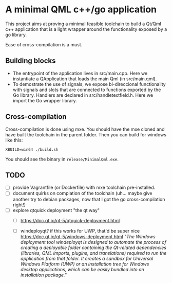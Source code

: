 A minimal QML c++/go application
================================

This project aims at proving a minimal feasible toolchain to build a Qt/Qml c++
application that is a light wrapper around the functionality exposed by a go
library.

Ease of cross-compilation is a must.


Building blocks
---------------

* The entrypoint of the application lives in src/main.cpp. Here we instantiate
  a QApplication that loads the main Qml (in src/main.qml).
* To demostrate the use of signals, we expose bi-direccional functionality with
  signals and slots that are connected to functions exported by the Go library.
  Handlers are declared in src/handletextfield.h. Here we import the Go wrapper
  library.

Cross-compilation
-----------------

Cross-compilation is done using mxe. You should have the mxe cloned and have
built the toolchain in the parent folder. Then you can build for windows like
this:

```
XBUILD=win64 ./build.sh
```

You should see the binary in `release/MinimalQml.exe`.

TODO
------------------

* [ ] provide Vagrantfile (or Dockerfile) with mxe toolchain pre-installed.
* [ ] document quirks on complation of the toolchain (uh... maybe give another try to debian packages, now that I got the go cross-compilation right!)
* [ ] explore qtquick deployment "the qt way" 
  * [ ] https://doc.qt.io/qt-5/qtquick-deployment.html
  * [ ] windeployqt? if this works for UWP, that'd be super nice https://doc.qt.io/qt-5/windows-deployment.html *"The Windows deployment tool windeployqt is designed to automate the process of creating a deployable folder containing the Qt-related dependencies (libraries, QML imports, plugins, and translations) required to run the application from that folder. It creates a sandbox for Universal Windows Platform (UWP) or an installation tree for Windows desktop applications, which can be easily bundled into an installation package."*


